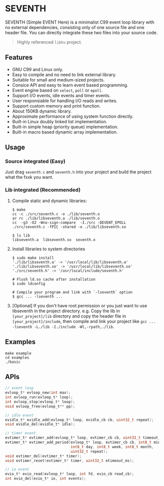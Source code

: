 # SEVENTH

SEVENTH (Simple EVENT Here) is a minimalist C99 event loop library with no external dependencies, consisting only of one source file and one header file. You can directly integrate these two files into your source code.

> Highly referenced `libhv` project.

## Features

- GNU C99 and Linux only.
- Easy to compile and no need to link external library.
- Suitable for small and medium-sized projects.
- Consice API and easy to learn event based programming.
- Event engine based on `select`, `poll` or `epoll`.
- Support I/O events, idle events and timer events.
- User responsiable for handling I/O reads and writes.
- Support custom memory and print function.
- About 150KB dynamic library.
- Approximate performance of using system function directly.
- Built-in Linux doubly linked list implementation.
- Built-in simple heap (priority queue) implementation.
- Built-in macro based dynamic array implementation.

## Usage

### Source integrated (Easy)

Just drag `seventh.c` and `seventh.h` into your project and build the project what the fxxk you want.

### Lib integrated (Recommended)

1. Compile static and dynamic libraries:

    ```shell
    $ make
    cc -c ./src/seventh.c -o ./lib/seventh.o
    ar rc ./lib/libseventh.a ./lib/seventh.o
    cc  -g3 -O2 -Wno-sign-compare  -I./src -DEVENT_EPOLL ./src/seventh.c -fPIC -shared -o ./lib/libseventh.so

    $ ls lib
    libseventh.a  libseventh.so  seventh.o
    ```

2. Install libraries to system directories

    ```shell
    $ sudo make install
    './lib/libseventh.a' -> '/usr/local/lib/libseventh.a'
    './lib/libseventh.so' -> '/usr/local/lib/libseventh.so'
    './src/seventh.h' -> '/usr/local/include/seventh.h'
    
    # Flush ld.so cache after installation
    $ sudo ldconfig

    # Compile your program and link with `-lseventh` option
    $ gcc ... -lseventh ...
    ```

3. [Optional] If you don't have root permission or you just want to use libseventh in the project directory. e.g. Copy the lib in `[your_project]/lib` directory and copy the header file in `[your_project]/include`, then compile and link your project like `gcc ... -lseventh -L./lib -I./include -Wl,-rpath,./lib`.

## Examples

```shell
make example
cd examples
./basic
```

## APIs

```c
// event loop
evloop_t* evloop_new(int max);
int evloop_run(evloop_t* loop);
int evloop_stop(evloop_t* loop);
void evloop_free(evloop_t** pp);

// idle event
evidle_t* evidle_add(evloop_t* loop, evidle_cb cb, uint32_t repeat);
void evidle_del(evidle_t* idle);

// timer event
evtimer_t* evtimer_add(evloop_t* loop, evtimer_cb cb, uint32_t timeout_ms, uint32_t repeat);
evtimer_t* evtimer_add_period(evloop_t* loop, evtimer_cb cb, int8_t minute, int8_t hour,
                              int8_t day, int8_t week, int8_t month,
                              uint32_t repeat);
void evtimer_del(evtimer_t* timer);
void evtimer_reset(evtimer_t* timer, uint32_t etimeout_ms);

// io event
evio_t* evio_read(evloop_t* loop, int fd, evio_cb read_cb);
int evio_del(evio_t* io, int events);
```
